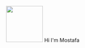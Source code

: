 <div id="header" align="center">
  <img src="https://media.giphy.com/media/MdA16VIoXKKxNE8Stk/giphy.gif" width="100"/>
  Hi I'm Mostafa
</div>
